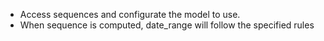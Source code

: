 - Access sequences and configurate the model to use.
- When sequence is computed, date_range will follow the specified rules
